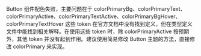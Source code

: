 Button 组件配色失败，主要问题在于 colorPrimaryBg、colorPrimaryText、colorPrimaryActive、colorPrimaryTextActive、colorPrimaryBgHover、colorPrimaryTextHover 这些 token 在官方文档中没有找到定义，但在类型定义文件中能找到相关解释。在使用这些 token 时，除 colorPrimaryActive 按预期外，其他 token 并没有起到作用。建议使用简易修改 Button 主题的方法，直接修改 colorPrimary 来实现。
